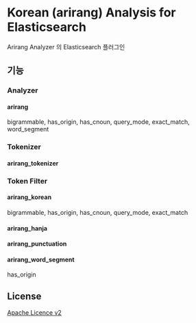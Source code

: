 # Korean (arirang) Analysis for Elasticsearch

Arirang Analyzer 의 Elasticsearch 플러그인

## 기능

### Analyzer

#### arirang

bigrammable, has_origin, has_cnoun, query_mode, exact_match, word_segment

### Tokenizer

#### arirang_tokenizer

### Token Filter

#### arirang_korean

bigrammable, has_origin, has_cnoun, query_mode, exact_match

#### arirang_hanja

#### arirang_punctuation

#### arirang_word_segment

has_origin

## License

[Apache Licence v2](https://www.apache.org/licenses/LICENSE-2.0.txt)
